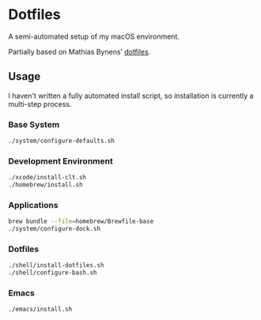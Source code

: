 # Dotfiles

A semi-automated setup of my macOS environment.

Partially based on Mathias Bynens’ [dotfiles](https://github.com/mathiasbynens/dotfiles).

## Usage

I haven't written a fully automated install script, so installation is currently a multi-step process.

### Base System

```bash
./system/configure-defaults.sh
```

### Development Environment

```bash
./xcode/install-clt.sh
./homebrew/install.sh
```

### Applications

```bash
brew bundle --file=homebrew/Brewfile-base
./system/configure-dock.sh
```

### Dotfiles

```bash
./shell/install-dotfiles.sh
./shell/configure-bash.sh
```
### Emacs

```bash
./emacs/install.sh
```

